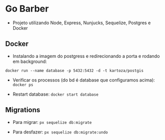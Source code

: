 # Go Barber

- Projeto utilizando Node, Express, Nunjucks, Sequelize, Postgres e Docker

## Docker

- Instalando a imagem do postgress e redirecionando a porta e rodando em background:

`docker run --name database -p 5432:5432 -d -t kartoza/postgis`

- Verificar os processos (do bd é database que configuramos acima): `docker ps`

- Restart database: `docker start database`

## Migrations

- Para migrar:
`px sequelize db:migrate`

- Para desfazer:
`px sequelize db:migrate:undo`
